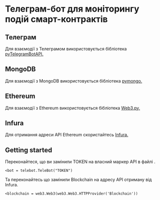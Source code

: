 # Телеграм-бот для моніторингу подій смарт-контрактів
## Телеграм
Для взаємодії з Телеграмом використовується бібліотека [pyTelegramBotAPI.](https://github.com/eternnoir/pyTelegramBotAPI)
## MongoDB
Для взаємодії з MongoDB використовується бібліотека [pymongo.](https://github.com/mongodb/mongo-python-driver)
## Ethereum
Для взаємодії з Ethereum використовується бібліотека [Web3.py.](https://github.com/ethereum/web3.py)
## Infura
Для отримання адреси API Ethereum скористайтесь [Infura.](https://infura.io/login)
## Getting started
Переконайтеся, що ви замінили TOKEN на власний маркер API в файлі .
```
<bot = telebot.TeleBot("TOKEN")
```
Та переконайтесь що замінили Blockchain на адресу API отриману від Infura.
```
<blockchain = web3.Web3(web3.Web3.HTTPProvider('Blockchain'))
```
